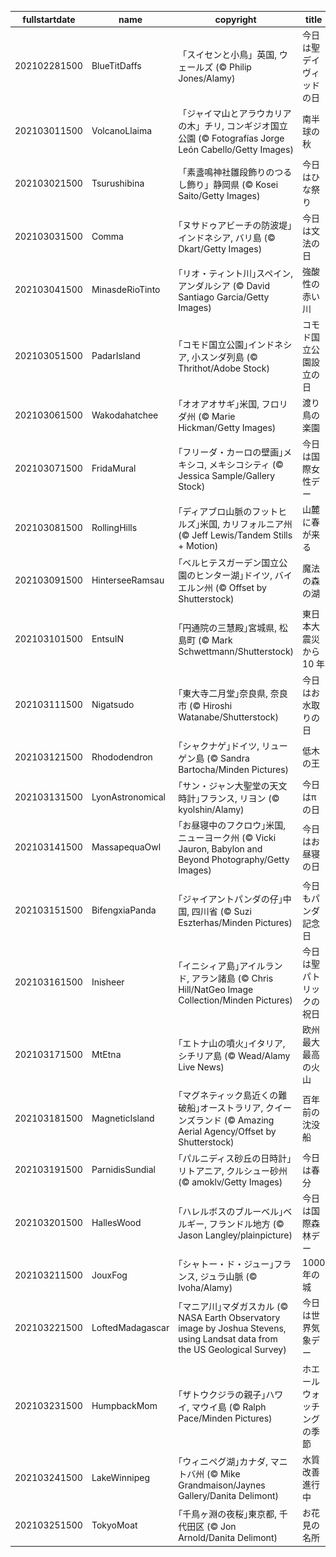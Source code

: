 |fullstartdate|name|copyright|title|image|
|--|--|--|--|--|
202102281500|BlueTitDaffs|「スイセンと小鳥」英国, ウェールズ (© Philip Jones/Alamy)|今日は聖デイヴィッドの日|![](/ja-JP/2021/03/202102281500BlueTitDaffs.jpg)|
202103011500|VolcanoLlaima|「ジャイマ山とアラウカリアの木」チリ, コンギジオ国立公園 (© Fotografías Jorge León Cabello/Getty Images)|南半球の秋|![](/ja-JP/2021/03/202103011500VolcanoLlaima.jpg)|
202103021500|Tsurushibina|「素盞鳴神社雛段飾りのつるし飾り」静岡県 (© Kosei Saito/Getty Images)|今日はひな祭り|![](/ja-JP/2021/03/202103021500Tsurushibina.jpg)|
202103031500|Comma|｢ヌサドゥアビーチの防波堤｣インドネシア, バリ島 (© Dkart/Getty Images)|今日は文法の日|![](/ja-JP/2021/03/202103031500Comma.jpg)|
202103041500|MinasdeRioTinto|｢リオ・ティント川｣スペイン, アンダルシア (© David Santiago Garcia/Getty Images)|強酸性の赤い川|![](/ja-JP/2021/03/202103041500MinasdeRioTinto.jpg)|
202103051500|PadarIsland|｢コモド国立公園｣インドネシア, 小スンダ列島 (© Thrithot/Adobe Stock)|コモド国立公園設立の日|![](/ja-JP/2021/03/202103051500PadarIsland.jpg)|
202103061500|Wakodahatchee|｢オオアオサギ｣米国, フロリダ州 (© Marie Hickman/Getty Images)|渡り鳥の楽園|![](/ja-JP/2021/03/202103061500Wakodahatchee.jpg)|
202103071500|FridaMural|｢フリーダ・カーロの壁画｣メキシコ, メキシコシティ (© Jessica Sample/Gallery Stock)|今日は国際女性デー|![](/ja-JP/2021/03/202103071500FridaMural.jpg)|
202103081500|RollingHills|｢ディアブロ山脈のフットヒルズ｣米国, カリフォルニア州 (© Jeff Lewis/Tandem Stills + Motion)|山麓に春が来る|![](/ja-JP/2021/03/202103081500RollingHills.jpg)|
202103091500|HinterseeRamsau|｢ベルヒテスガーデン国立公園のヒンター湖｣ドイツ, バイエルン州 (© Offset by Shutterstock)|魔法の森の湖|![](/ja-JP/2021/03/202103091500HinterseeRamsau.jpg)|
202103101500|EntsuIN|｢円通院の三慧殿｣宮城県, 松島町 (© Mark Schwettmann/Shutterstock)|東日本大震災から 10 年|![](/ja-JP/2021/03/202103101500EntsuIN.jpg)|
202103111500|Nigatsudo|｢東大寺二月堂｣奈良県, 奈良市 (© Hiroshi Watanabe/Shutterstock)|今日はお水取りの日|![](/ja-JP/2021/03/202103111500Nigatsudo.jpg)|
202103121500|Rhododendron|｢シャクナゲ｣ドイツ, リューゲン島 (© Sandra Bartocha/Minden Pictures)|低木の王|![](/ja-JP/2021/03/202103121500Rhododendron.jpg)|
202103131500|LyonAstronomical|｢サン・ジャン大聖堂の天文時計｣フランス, リヨン (© kyolshin/Alamy)|今日はπの日|![](/ja-JP/2021/03/202103131500LyonAstronomical.jpg)|
202103141500|MassapequaOwl|｢お昼寝中のフクロウ｣米国, ニューヨーク州 (© Vicki Jauron, Babylon and Beyond Photography/Getty Images)|今日はお昼寝の日|![](/ja-JP/2021/03/202103141500MassapequaOwl.jpg)|
202103151500|BifengxiaPanda|｢ジャイアントパンダの仔｣中国, 四川省 (© Suzi Eszterhas/Minden Pictures)|今日もパンダ記念日|![](/ja-JP/2021/03/202103151500BifengxiaPanda.jpg)|
202103161500|Inisheer|｢イニシィア島｣アイルランド, アラン諸島 (© Chris Hill/NatGeo Image Collection/Minden Pictures)|今日は聖パトリックの祝日|![](/ja-JP/2021/03/202103161500Inisheer.jpg)|
202103171500|MtEtna|｢エトナ山の噴火｣イタリア, シチリア島 (© Wead/Alamy Live News)|欧州最大最高の火山|![](/ja-JP/2021/03/202103171500MtEtna.jpg)|
202103181500|MagneticIsland|｢マグネティック島近くの難破船｣オーストラリア, クイーンズランド (© Amazing Aerial Agency/Offset by Shutterstock)|百年前の沈没船|![](/ja-JP/2021/03/202103181500MagneticIsland.jpg)|
202103191500|ParnidisSundial|｢パルニディス砂丘の日時計｣リトアニア, クルシュー砂州 (© amoklv/Getty Images)|今日は春分|![](/ja-JP/2021/03/202103191500ParnidisSundial.jpg)|
202103201500|HallesWood|｢ハレルボスのブルーベル｣ベルギー, フランドル地方 (© Jason Langley/plainpicture)|今日は国際森林デー|![](/ja-JP/2021/03/202103201500HallesWood.jpg)|
202103211500|JouxFog|｢シャトー・ド・ジュー｣フランス, ジュラ山脈 (© Ivoha/Alamy)|1000 年の城|![](/ja-JP/2021/03/202103211500JouxFog.jpg)|
202103221500|LoftedMadagascar|｢マニア川｣マダガスカル (© NASA Earth Observatory image by Joshua Stevens, using Landsat data from the US Geological Survey)|今日は世界気象デー|![](/ja-JP/2021/03/202103221500LoftedMadagascar.jpg)|
202103231500|HumpbackMom|｢ザトウクジラの親子｣ハワイ, マウイ島 (© Ralph Pace/Minden Pictures)|ホエールウォッチングの季節|![](/ja-JP/2021/03/202103231500HumpbackMom.jpg)|
202103241500|LakeWinnipeg|｢ウィニペグ湖｣カナダ, マニトバ州 (© Mike Grandmaison/Jaynes Gallery/Danita Delimont)|水質改善進行中|![](/ja-JP/2021/03/202103241500LakeWinnipeg.jpg)|
202103251500|TokyoMoat|｢千鳥ヶ淵の夜桜｣東京都, 千代田区 (© Jon Arnold/Danita Delimont)|お花見の名所|![](/ja-JP/2021/03/202103251500TokyoMoat.jpg)|
